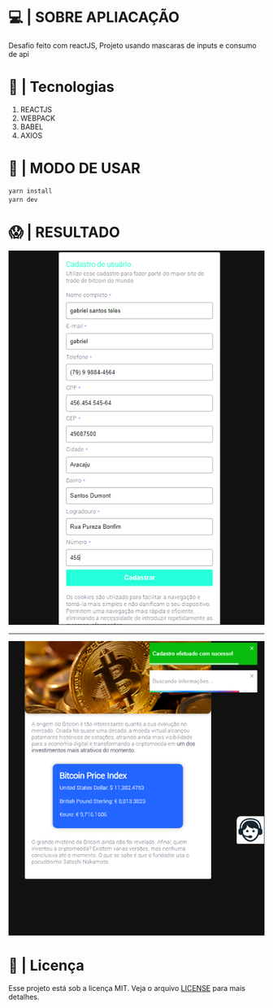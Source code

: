 # 💻 | SOBRE APLIACAÇÃO
Desafio feito com reactJS, Projeto usando mascaras de inputs e consumo de api

# 🚀 | Tecnologias
1. REACTJS
1. WEBPACK
1. BABEL
1. AXIOS

# :cowboy_hat_face: | MODO DE USAR
```sh
yarn install
yarn dev
```

# 😱 | RESULTADO
<img src='img/ipad-1.PNG'/>

---

<img src='img/ipad-2.PNG'/>

# 📝 | Licença
Esse projeto está sob a licença MIT. Veja o arquivo [LICENSE](README.md) para mais detalhes.
